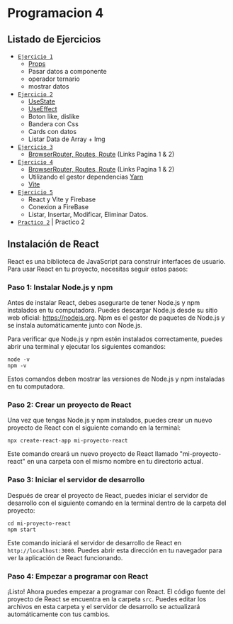 # Programacion 4
## Listado de Ejercicios
* [`Ejercicio 1`](https://github.com/SamuelMer18/Programacion-4/tree/main/ejercicio1) 
  - [Props](https://react.dev/learn/passing-props-to-a-component) 
  - Pasar datos a componente
  - operador ternario 
  - mostrar datos
* [`Ejercicio 2`](https://github.com/SamuelMer18/Programacion-4/tree/main/ejercicio2)
  - [UseState](https://react.dev/reference/react/useState) 
  - [UseEffect](https://react.dev/reference/react/useEffect) 
  - Boton like, dislike
  - Bandera con Css 
  - Cards con datos 
  - Listar Data de Array + Img
* [`Ejercicio 3`](https://github.com/SamuelMer18/Programacion-4/tree/main/ejercicio3#readme) 
  - [BrowserRouter, Routes, Route](https://www.w3schools.com/react/react_router.asp) (Links Pagina 1 & 2)
* [`Ejercicio 4`](https://github.com/SamuelMer18/Programacion-4/tree/main/ejercicio4)
  - [BrowserRouter, Routes, Route](https://www.w3schools.com/react/react_router.asp) (Links Pagina 1 & 2)
  - Utilizando el gestor dependencias [Yarn](https://yarnpkg.com/)
  - [Vite](https://vitejs.dev/)
* [`Ejercicio 5`](https://github.com/SamuelMer18/Programacion-4/tree/main/ejercicio5#readme) 
  - React y Vite y Firebase  
  - Conexion a FireBase
  - Listar, Insertar, Modificar, Eliminar Datos.
* [`Practico 2`](https://github.com/SamuelMer18/Programacion-4/tree/main/practico2) | Practico 2
## Instalación de React

React es una biblioteca de JavaScript para construir interfaces de usuario. Para usar React en tu proyecto, necesitas seguir estos pasos:

### Paso 1: Instalar Node.js y npm

Antes de instalar React, debes asegurarte de tener Node.js y npm instalados en tu computadora. Puedes descargar Node.js desde su sitio web oficial: https://nodejs.org. Npm es el gestor de paquetes de Node.js y se instala automáticamente junto con Node.js.

Para verificar que Node.js y npm estén instalados correctamente, puedes abrir una terminal y ejecutar los siguientes comandos:

```
node -v
npm -v
```

Estos comandos deben mostrar las versiones de Node.js y npm instaladas en tu computadora.

### Paso 2: Crear un proyecto de React 

Una vez que tengas Node.js y npm instalados, puedes crear un nuevo proyecto de React con el siguiente comando en la terminal:

```
npx create-react-app mi-proyecto-react
```

Este comando creará un nuevo proyecto de React llamado "mi-proyecto-react" en una carpeta con el mismo nombre en tu directorio actual.

### Paso 3: Iniciar el servidor de desarrollo

Después de crear el proyecto de React, puedes iniciar el servidor de desarrollo con el siguiente comando en la terminal dentro de la carpeta del proyecto:

```
cd mi-proyecto-react
npm start
```

Este comando iniciará el servidor de desarrollo de React en `http://localhost:3000`. Puedes abrir esta dirección en tu navegador para ver la aplicación de React funcionando.

### Paso 4: Empezar a programar con React

¡Listo! Ahora puedes empezar a programar con React. El código fuente del proyecto de React se encuentra en la carpeta `src`. Puedes editar los archivos en esta carpeta y el servidor de desarrollo se actualizará automáticamente con tus cambios.
